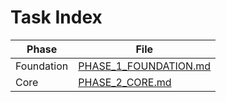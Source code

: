 # Task Index

| Phase | File |
|---|---|
| Foundation | [PHASE_1_FOUNDATION.md](./PHASE_1_FOUNDATION.md) |
| Core | [PHASE_2_CORE.md](./PHASE_2_CORE.md) |
